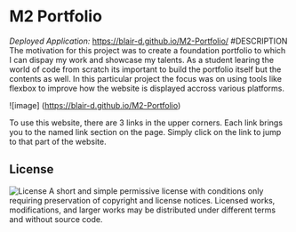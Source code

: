 # M2 Portfolio
*Deployed Application:* https://blair-d.github.io/M2-Portfolio/
#DESCRIPTION
The motivation for this project was to create a foundation portfolio to which I can dispay my work and showcase my talents. As a student learing the world of code from scratch its important to build the portfolio itself but the contents as well. In this particular project the focus was on using tools like flexbox to improve how the website is displayed accross various platforms. 

![image] (https://blair-d.github.io/M2-Portfolio)


To use this website, there are 3 links in the upper corners. Each link brings you to the named link section on the page. Simply click on the link to jump to that part of the website.


 

## License
![License](https://img.shields.io/badge/License-MIT-yellow.svg)
A short and simple permissive license with conditions only requiring preservation of copyright and license notices. Licensed works, modifications, and larger works may be distributed under different terms and without source code.